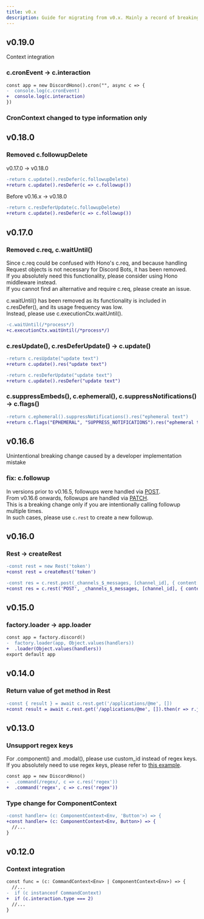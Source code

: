 ```yaml
---
title: v0.x
description: Guide for migrating from v0.x. Mainly a record of breaking changes.
---
```


## v0.19.0

Context integration

### c.cronEvent -> c.interaction

```diff lang="ts"
const app = new DiscordHono().cron("", async c => {
-  console.log(c.cronEvent)
+  console.log(c.interaction)
})
```

### CronContext changed to type information only

## v0.18.0

### Removed c.followupDelete

v0.17.0 -> v0.18.0

```diff lang="ts"
-return c.update().resDefer(c.followupDelete)
+return c.update().resDefer(c => c.followup())
```

Before v0.16.x -> v0.18.0

```diff lang="ts"
-return c.resDeferUpdate(c.followupDelete)
+return c.update().resDefer(c => c.followup())
```

## v0.17.0

### Removed c.req, c.waitUntil()

Since c.req could be confused with Hono's c.req, and because handling Request objects is not necessary for Discord Bots, it has been removed.  
If you absolutely need this functionality, please consider using Hono middleware instead.  
If you cannot find an alternative and require c.req, please create an issue.

c.waitUntil() has been removed as its functionality is included in c.resDefer(), and its usage frequency was low.  
Instead, please use c.executionCtx.waitUntil().

```diff lang="ts"
-c.waitUntil(/*process*/)
+c.executionCtx.waitUntil(/*process*/)
```

### c.resUpdate(), c.resDeferUpdate() -> c.update()

```diff lang="ts"
-return c.resUpdate("update text")
+return c.update().res("update text")
```
```diff lang="ts"
-return c.resDeferUpdate("update text")
+return c.update().resDefer("update text")
```

### c.suppressEmbeds(), c.ephemeral(), c.suppressNotifications() -> c.flags()

```diff lang="ts"
-return c.ephemeral().suppressNotifications().res("ephemeral text")
+return c.flags("EPHEMERAL", "SUPPRESS_NOTIFICATIONS").res("ephemeral text")
```

## v0.16.6

Unintentional breaking change caused by a developer implementation mistake

### fix: c.followup

In versions prior to v0.16.5, followups were handled via [POST](https://discord.com/developers/docs/interactions/receiving-and-responding#create-followup-message).  
From v0.16.6 onwards, followups are handled via [PATCH](https://discord.com/developers/docs/interactions/receiving-and-responding#edit-original-interaction-response).  
This is a breaking change only if you are intentionally calling followup multiple times.  
In such cases, please use `c.rest` to create a new followup.

## v0.16.0

### Rest -> createRest

```diff lang="ts"
-const rest = new Rest('token')
+const rest = createRest('token')
```

```diff lang="ts"
-const res = c.rest.post(_channels_$_messages, [channel_id], { content: 'this is rest' })
+const res = c.rest('POST', _channels_$_messages, [channel_id], { content: 'this is rest' })
```

## v0.15.0

### factory.loader -> app.loader

```diff lang="ts"
const app = factory.discord()
-  factory.loader(app, Object.values(handlers))
+  .loader(Object.values(handlers))
export default app
```

## v0.14.0

### Return value of get method in Rest
```diff lang="ts"
-const { result } = await c.rest.get('/applications/@me', [])
+const result = await c.rest.get('/applications/@me', []).then(r => r.json())
```

## v0.13.0

### Unsupport regex keys

For .component() and .modal(), please use custom_id instead of regex keys.  
If you absolutely need to use regex keys, please refer to [this example](/ja/examples/regex-routing/).

```diff lang="ts"
const app = new DiscordHono()
-  .command(/regex/, c => c.res('regex'))
+  .command('regex', c => c.res('regex'))
```

### Type change for ComponentContext

```diff lang="ts"
-const handler= (c: ComponentContext<Env, 'Button'>) => {
+const handler= (c: ComponentContext<Env, Button>) => {
  //...
}
```

## v0.12.0

### Context integration
```diff lang="ts"
const func = (c: CommandContext<Env> | ComponentContext<Env>) => {
  //...
-  if (c instanceof CommandContext)
+  if (c.interaction.type === 2)
  //...
}
```
